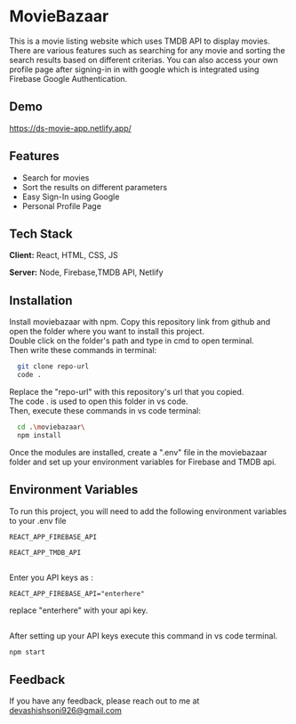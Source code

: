 # MovieBazaar

This is a movie listing website which uses TMDB API to display movies. There are various features such as searching for any movie and sorting the search results based on different criterias. You can also access your own profile page after signing-in in with google which is integrated using Firebase Google Authentication.

## Demo

https://ds-movie-app.netlify.app/

## Features

- Search for movies
- Sort the results on different parameters
- Easy Sign-In using Google
- Personal Profile Page

## Tech Stack

**Client:** React, HTML, CSS, JS

**Server:** Node, Firebase,TMDB API, Netlify

## Installation

Install moviebazaar with npm.
Copy this repository link from github and open the folder where you want to install this project.\
Double click on the folder's path and type in cmd to open terminal.\
Then write these commands in terminal:

```bash
  git clone repo-url
  code .
```

Replace the "repo-url" with this repository's url that you copied.\
The code . is used to open this folder in vs code.\
Then, execute these commands in vs code terminal:

```bash
  cd .\moviebazaar\
  npm install
```

Once the modules are installed, create a ".env" file in the moviebazaar folder and set up your environment variables for Firebase and TMDB api.

## Environment Variables

To run this project, you will need to add the following environment variables to your .env file

`REACT_APP_FIREBASE_API`

`REACT_APP_TMDB_API`

##

Enter you API keys as :

`REACT_APP_FIREBASE_API="enterhere"`

replace "enterhere" with your api key.

##

After setting up your API keys execute this command in vs code terminal.

`npm start`

##

## Feedback

If you have any feedback, please reach out to me at devashishsoni926@gmail.com

